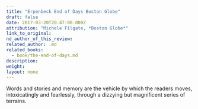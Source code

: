 ```yaml
---
title: "Erpenbeck End of Days Boston Globe"
draft: false
date: 2017-03-20T20:47:00.000Z
attribution: "Michele Filgate, *Boston Globe*"
link_to_original:
nd_author_of_this_review:
related_author: .md
related_books:
  - book/the-end-of-days.md
description:
weight:
layout: none
---
```

Words and stories and memory are the vehicle by which the readers moves, intoxicatingly and fearlessly, through a dizzying but magnificent series of terrains.

